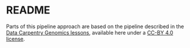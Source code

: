 # README

Parts of this pipeline approach are based on the pipeline described in the [Data Carpentry Genomics lessons](https://datacarpentry.org/genomics-workshop/), available here under a [CC-BY 4.0 license](https://creativecommons.org/licenses/by/4.0/).


